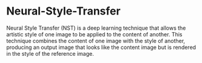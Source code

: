 # Neural-Style-Transfer 
Neural Style Transfer (NST) is a deep learning technique that allows the artistic style of one image to be applied to the content of another. This technique combines the content of one image with the style of another, producing an output image that looks like the content image but is rendered in the style of the reference image.
